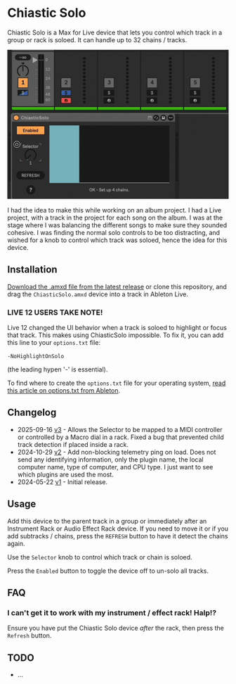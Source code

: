 # Chiastic Solo

Chiastic Solo is a Max for Live device that lets you control which track in a group or rack is soloed. It can handle up to 32 chains / tracks.

![How it Looks](images/device.gif)

I had the idea to make this while working on an album project. I had a Live project, with a track in the project for each song on the album. I was at the stage where I was balancing the different songs to make sure they sounded cohesive. I was finding the normal solo controls to be too distracting, and wished for a knob to control which track was soloed, hence the idea for this device.

## Installation

[Download the .amxd file from the latest release](https://github.com/zsteinkamp/m4l-ChiasticSolo/releases) or clone this repository, and drag the `ChiasticSolo.amxd` device into a track in Ableton Live.

### LIVE 12 USERS TAKE NOTE!

Live 12 changed the UI behavior when a track is soloed to highlight or focus that track. This makes using ChiasticSolo impossible. To fix it, you can add this line to your `options.txt` file:

```
-NoHighlightOnSolo
```

(the leading hypen '-' is essential). 

To find where to create the `options.txt` file for your operating system, [read this article on options.txt from Ableton](https://help.ableton.com/hc/en-us/articles/6003224107292-Options-txt-file).

## Changelog

- 2025-09-16 [v3](https://github.com/zsteinkamp/m4l-ChiasticSolo/releases/download/v3/ChiasticSolo-v3.amxd) - Allows the Selector to be mapped to a MIDI controller or controlled by a Macro dial in a rack. Fixed a bug that prevented child track detection if placed inside a rack.
- 2024-10-29 [v2](https://github.com/zsteinkamp/m4l-ChiasticSolo/releases/download/v2/ChiasticSolo-v2.amxd) - Add non-blocking telemetry ping on load. Does not send any identifying information, only the plugin name, the local computer name, type of computer, and CPU type. I just want to see which plugins are used the most.
- 2024-05-22 [v1](https://github.com/zsteinkamp/m4l-ChiasticSolo/releases/download/v1/ChiasticSolo-v1.amxd) - Initial release.

## Usage

Add this device to the parent track in a group or immediately after an Instrument Rack or Audio Effect Rack device. If you need to move it or if you add subtracks / chains, press the `REFRESH` button to have it detect the chains again.

Use the `Selector` knob to control which track or chain is soloed.

Press the `Enabled` button to toggle the device off to un-solo all tracks.

## FAQ

### I can't get it to work with my instrument / effect rack! Halp!?
Ensure you have put the Chiastic Solo device *after* the rack, then press the `Refresh` button.

## TODO

- ...
